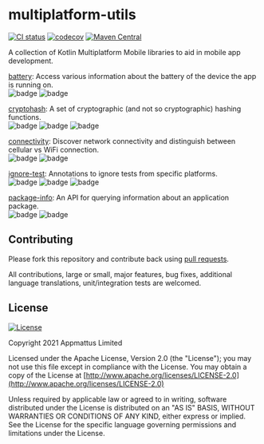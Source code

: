 # multiplatform-utils

[![CI status](https://github.com/appmattus/multiplatform-utils/workflows/Build/badge.svg)](https://github.com/appmattus/multiplatform-utils/actions)
[![codecov](https://codecov.io/gh/appmattus/multiplatform-utils/branch/main/graph/badge.svg)](https://codecov.io/gh/appmattus/multiplatform-utils)
[![Maven Central](https://img.shields.io/maven-central/v/com.appmattus.mpu/battery)](https://search.maven.org/search?q=g:com.appmattus.mpu)

A collection of Kotlin Multiplatform Mobile libraries to aid in mobile app
development.

[battery](battery/README.md): Access various information about the battery of
the device the app is running on.  
![badge][badge-android]
![badge][badge-ios]

[cryptohash](https://github.com/appmattus/crypto/tree/main/cryptohash/): A set
of cryptographic (and not so cryptographic) hashing functions.  
![badge][badge-android]
![badge][badge-ios]
![badge][badge-jvm]

[connectivity](connectivity/README.md): Discover network connectivity and
distinguish between cellular vs WiFi connection.  
![badge][badge-android]
![badge][badge-ios]

[ignore-test](ignore-test/README.md): Annotations to ignore tests from
specific platforms.  
![badge][badge-android]
![badge][badge-ios]
![badge][badge-jvm]

[package-info](package-info/README.md): An API for querying information about
an application package.  
![badge][badge-android]
![badge][badge-ios]

## Contributing

Please fork this repository and contribute back using [pull requests](https://github.com/appmattus/multiplatform-utils/pulls).

All contributions, large or small, major features, bug fixes, additional
language translations, unit/integration tests are welcomed.

## License

[![License](https://img.shields.io/badge/License-Apache%202.0-blue.svg)](LICENSE)

Copyright 2021 Appmattus Limited

Licensed under the Apache License, Version 2.0 (the "License"); you may not use
this file except in compliance with the License. You may obtain a copy of the
License at [http://www.apache.org/licenses/LICENSE-2.0](http://www.apache.org/licenses/LICENSE-2.0)

Unless required by applicable law or agreed to in writing, software distributed
under the License is distributed on an "AS IS" BASIS, WITHOUT WARRANTIES OR
CONDITIONS OF ANY KIND, either express or implied. See the License for the
specific language governing permissions and limitations under the License.

[badge-android]: http://img.shields.io/badge/platform-android-6EDB8D.svg?style=flat
[badge-ios]: http://img.shields.io/badge/platform-ios-CDCDCD.svg?style=flat
[badge-js]: http://img.shields.io/badge/platform-js-F8DB5D.svg?style=flat
[badge-jvm]: http://img.shields.io/badge/platform-jvm-DB413D.svg?style=flat
[badge-linux]: http://img.shields.io/badge/platform-linux-2D3F6C.svg?style=flat
[badge-windows]: http://img.shields.io/badge/platform-windows-4D76CD.svg?style=flat
[badge-mac]: http://img.shields.io/badge/platform-macos-111111.svg?style=flat
[badge-watchos]: http://img.shields.io/badge/platform-watchos-C0C0C0.svg?style=flat
[badge-tvos]: http://img.shields.io/badge/platform-tvos-808080.svg?style=flat
[badge-wasm]: https://img.shields.io/badge/platform-wasm-624FE8.svg?style=flat
